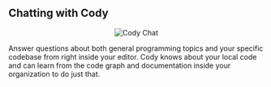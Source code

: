 ## Chatting with Cody

<p align="center">
  <img src="./media/cody-ask.gif" alt="Cody Chat"/>
</p>

Answer questions about both general programming topics and your specific codebase from right inside your editor. Cody knows about your local code and can learn from the code graph and documentation inside your organization to do just that.